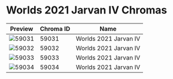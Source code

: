 # Worlds 2021 Jarvan IV Chromas



| Preview | Chroma ID | Name |
|---------|-----------|------|
| ![59031](https://raw.communitydragon.org/latest/plugins/rcp-be-lol-game-data/global/default/v1/champion-chroma-images/59/59031.png) | 59031 | Worlds 2021 Jarvan IV |
| ![59032](https://raw.communitydragon.org/latest/plugins/rcp-be-lol-game-data/global/default/v1/champion-chroma-images/59/59032.png) | 59032 | Worlds 2021 Jarvan IV |
| ![59033](https://raw.communitydragon.org/latest/plugins/rcp-be-lol-game-data/global/default/v1/champion-chroma-images/59/59033.png) | 59033 | Worlds 2021 Jarvan IV |
| ![59034](https://raw.communitydragon.org/latest/plugins/rcp-be-lol-game-data/global/default/v1/champion-chroma-images/59/59034.png) | 59034 | Worlds 2021 Jarvan IV |